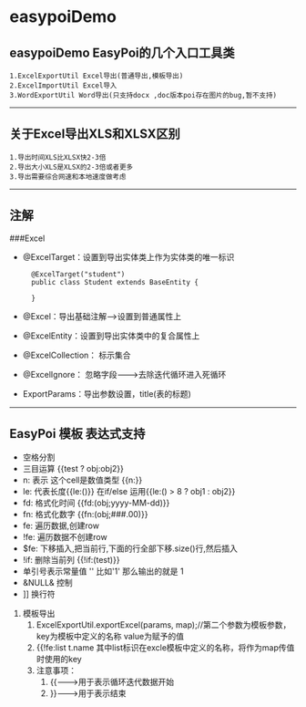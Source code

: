 # easypoiDemo
easypoiDemo
EasyPoi的几个入口工具类
---------------------------
	1.ExcelExportUtil Excel导出(普通导出,模板导出)
	2.ExcelImportUtil Excel导入
	3.WordExportUtil Word导出(只支持docx ,doc版本poi存在图片的bug,暂不支持)

---------------------------
关于Excel导出XLS和XLSX区别
---------------------------

	1.导出时间XLS比XLSX快2-3倍
	2.导出大小XLS是XLSX的2-3倍或者更多
	3.导出需要综合网速和本地速度做考虑

--------------------------
注解
--------------------------
###Excel
- @ExcelTarget：设置到导出实体类上作为实体类的唯一标识
			
		@ExcelTarget("student")
		public class Student extends BaseEntity {
		
		}
- @Excel：导出基础注解-->设置到普通属性上
- @ExcelEntity：设置到导出实体类中的复合属性上
- @ExcelCollection： 标示集合
- @ExcelIgnore： 忽略字段--->去除迭代循环进入死循环
- ExportParams：导出参数设置，title(表的标题)

--------------------------
EasyPoi 模板 表达式支持
--------------------------
- 空格分割
- 三目运算  {{test ? obj:obj2}}
- n: 表示 这个cell是数值类型 {{n:}}
- le: 代表长度{{le:()}} 在if/else 运用{{le:() > 8 ? obj1 :  obj2}}
- fd: 格式化时间 {{fd:(obj;yyyy-MM-dd)}}
- fn: 格式化数字 {{fn:(obj;###.00)}}
- fe: 遍历数据,创建row
- !fe: 遍历数据不创建row 
- $fe: 下移插入,把当前行,下面的行全部下移.size()行,然后插入
- !if: 删除当前列 {{!if:(test)}}
- 单引号表示常量值 ''  比如'1' 那么输出的就是 1
- &NULL& 控制
- ]] 换行符

1. 模板导出
	1. ExcelExportUtil.exportExcel(params, map);//第二个参数为模板参数，key为模板中定义的名称  value为赋予的值
	2. {{!fe:list t.name   其中list标识在excle模板中定义的名称，将作为map传值时使用的key
	3. 注意事项：
		1. {{--->用于表示循环迭代数据开始
        2. }}--->用于表示结束


